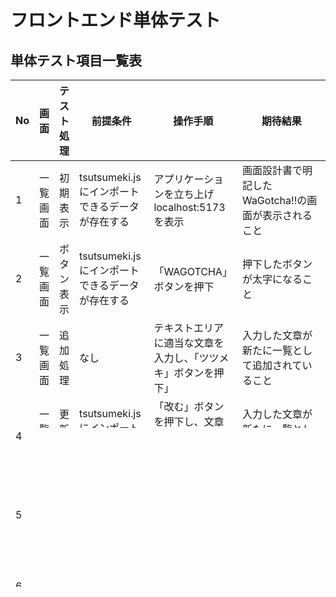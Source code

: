 # フロントエンド単体テスト
## 単体テスト項目一覧表
| No   | 画面 | テスト処理 | 前提条件 | 操作手順 | 期待結果 | 実施結果 |
| --- | ----------- | ------- | ------- | ------- | ------- | ------- |
| 1 | 一覧画面 | 初期表示 | tsutsumeki.jsにインポートできるデータが存在する | アプリケーションを立ち上げlocalhost:5173を表示 | 画面設計書で明記したWaGotcha!!の画面が表示されること |[OK](./tests/no1.md)|
| 2 | 一覧画面 | ボタン表示 | tsutsumeki.jsにインポートできるデータが存在する | 「WAGOTCHA」ボタンを押下 | 押下したボタンが太字になること |[OK](./tests/no2.md)|
| 3 | 一覧画面 | 追加処理 | なし | テキストエリアに適当な文章を入力し、「ツツメキ」ボタンを押下」 | 入力した文章が新たに一覧として追加されていること |[OK](./tests/no3.md)|
| 4 | 一覧画面 | 更新処理 | tsutsumeki.jsにインポートできるデータが存在する | 「改む」ボタンを押下し、文章を書き換えた上で「記す」ボタンを押下 | 入力した文章が新たに一覧として更新されていること |[OK](./tests/no4.md)|
| 5 | 一覧画面 | 更新処理 | tsutsumeki.jsにインポートできるデータが存在する | 「改む」ボタンを押下し、文章を書き換えた上で「辞む」ボタンを押下 | 入力した文章が新たに一覧として更新されないこと |[OK](./tests/no5.md)|
| 6 | 一覧画面 | 削除処理 | tsutsumeki.jsにインポートできるデータが存在する | 「消つ」ボタンを押下 | 押下した分の投稿が画面から表示されなくなること |[OK](./tests/no6.md)|
| 7 | 一覧画面 | バリデーション | なし | テキストエリアに空白文字や改行を入力し、「ツツメキ」ボタンを押下」 | 一覧に投稿が追加されないこと |[OK](./tests/no7.md)|
| 8 | 一覧画面 | データ取得 | tsutsumeki.jsの中身を空にする | アプリケーションを立ち上げlocalhost:5173を表示 | 一覧に投稿が表示されないこと |[OK](./tests/no8.md)|
| 9 | 一覧画面 | データ取得 | tsutsumeki.jsに構文エラーがある | アプリケーションを立ち上げlocalhost:5173を表示 | エラーメッセージが表示されアプリが起動しないこと |[OK](./tests/no9.md)|
| 10 | 一覧画面 | 条件分岐 | tsutsumeki.jsにインポートできるデータが存在する | 投稿内容にある「改む」を押下 | 表示されるボタンが「記す」「辞む」に切り替わること |[OK](./tests/no10-11-12.md)|
| 11 | 一覧画面 | 条件分岐 | 10実施後であること | 投稿内容にある「記す」を押下 | 表示されるボタンが「WAGOTCHA」「改む」「消つ」に切り替わること |[OK](./tests/no10-11-12.md)|
| 12 | 一覧画面 | 条件分岐 | 10実施後であること | 投稿内容にある「辞む」を押下 | 表示されるボタンが「WAGOTCHA」「改む」「消つ」に切り替わること |[OK](./tests/no10-11-12.md)|
| 13 | 一覧画面 | レスポンシブ対応 | なし | 画面の横幅を599pxにすること | h1の文字列「ツツメキ」の表示が小さくなること ||
| 14 | 一覧画面 | コンポーネント切り替え | 画面のh1が「ツツメキ」になっている | 画面上部の「WaGotcha!!とは」を押下 | 「WaGotcha!!とは」のコンポーネントに切り替わること ||
| 15 | 一覧画面 | コンポーネント切り替え | 画面のh1が「WaGotcha!!とは」になっている | 画面上部の「ツツメキ」を押下 | 「ツツメキ」のコンポーネントに切り替わること ||